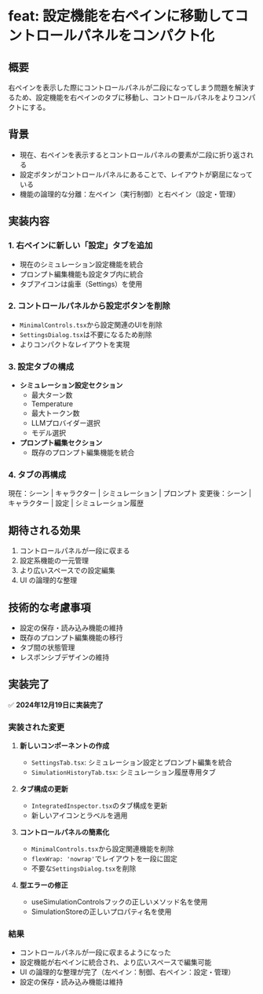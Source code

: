 # feat: 設定機能を右ペインに移動してコントロールパネルをコンパクト化

## 概要
右ペインを表示した際にコントロールパネルが二段になってしまう問題を解決するため、設定機能を右ペインのタブに移動し、コントロールパネルをよりコンパクトにする。

## 背景
- 現在、右ペインを表示するとコントロールパネルの要素が二段に折り返される
- 設定ボタンがコントロールパネルにあることで、レイアウトが窮屈になっている
- 機能の論理的な分離：左ペイン（実行制御）と右ペイン（設定・管理）

## 実装内容

### 1. 右ペインに新しい「設定」タブを追加
- 現在のシミュレーション設定機能を統合
- プロンプト編集機能も設定タブ内に統合
- タブアイコンは歯車（Settings）を使用

### 2. コントロールパネルから設定ボタンを削除
- `MinimalControls.tsx`から設定関連のUIを削除
- `SettingsDialog.tsx`は不要になるため削除
- よりコンパクトなレイアウトを実現

### 3. 設定タブの構成
- **シミュレーション設定セクション**
  - 最大ターン数
  - Temperature
  - 最大トークン数
  - LLMプロバイダー選択
  - モデル選択
- **プロンプト編集セクション**
  - 既存のプロンプト編集機能を統合

### 4. タブの再構成
現在：シーン | キャラクター | シミュレーション | プロンプト
変更後：シーン | キャラクター | 設定 | シミュレーション履歴

## 期待される効果
1. コントロールパネルが一段に収まる
2. 設定系機能の一元管理
3. より広いスペースでの設定編集
4. UI の論理的な整理

## 技術的な考慮事項
- 設定の保存・読み込み機能の維持
- 既存のプロンプト編集機能の移行
- タブ間の状態管理
- レスポンシブデザインの維持

## 実装完了
✅ **2024年12月19日に実装完了**

### 実装された変更
1. **新しいコンポーネントの作成**
   - `SettingsTab.tsx`: シミュレーション設定とプロンプト編集を統合
   - `SimulationHistoryTab.tsx`: シミュレーション履歴専用タブ

2. **タブ構成の更新**
   - `IntegratedInspector.tsx`のタブ構成を更新
   - 新しいアイコンとラベルを適用

3. **コントロールパネルの簡素化**
   - `MinimalControls.tsx`から設定関連機能を削除
   - `flexWrap: 'nowrap'`でレイアウトを一段に固定
   - 不要な`SettingsDialog.tsx`を削除

4. **型エラーの修正**
   - useSimulationControlsフックの正しいメソッド名を使用
   - SimulationStoreの正しいプロパティ名を使用

### 結果
- コントロールパネルが一段に収まるようになった
- 設定機能が右ペインに統合され、より広いスペースで編集可能
- UI の論理的な整理が完了（左ペイン：制御、右ペイン：設定・管理）
- 設定の保存・読み込み機能は維持 
